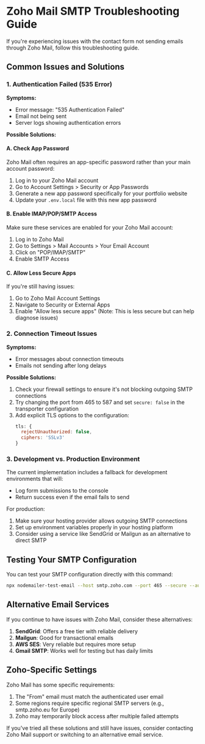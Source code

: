 # Zoho Mail SMTP Troubleshooting Guide

If you're experiencing issues with the contact form not sending emails through Zoho Mail, follow this troubleshooting guide.

## Common Issues and Solutions

### 1. Authentication Failed (535 Error)

**Symptoms:**
- Error message: "535 Authentication Failed"
- Email not being sent
- Server logs showing authentication errors

**Possible Solutions:**

#### A. Check App Password
Zoho Mail often requires an app-specific password rather than your main account password:

1. Log in to your Zoho Mail account
2. Go to Account Settings > Security or App Passwords
3. Generate a new app password specifically for your portfolio website
4. Update your `.env.local` file with this new app password

#### B. Enable IMAP/POP/SMTP Access
Make sure these services are enabled for your Zoho Mail account:

1. Log in to Zoho Mail
2. Go to Settings > Mail Accounts > Your Email Account
3. Click on "POP/IMAP/SMTP"
4. Enable SMTP Access

#### C. Allow Less Secure Apps
If you're still having issues:

1. Go to Zoho Mail Account Settings
2. Navigate to Security or External Apps
3. Enable "Allow less secure apps" (Note: This is less secure but can help diagnose issues)

### 2. Connection Timeout Issues

**Symptoms:**
- Error messages about connection timeouts
- Emails not sending after long delays

**Possible Solutions:**

1. Check your firewall settings to ensure it's not blocking outgoing SMTP connections
2. Try changing the port from 465 to 587 and set `secure: false` in the transporter configuration
3. Add explicit TLS options to the configuration:
   ```javascript
   tls: {
     rejectUnauthorized: false,
     ciphers: 'SSLv3'
   }
   ```

### 3. Development vs. Production Environment

The current implementation includes a fallback for development environments that will:
- Log form submissions to the console
- Return success even if the email fails to send

For production:
1. Make sure your hosting provider allows outgoing SMTP connections
2. Set up environment variables properly in your hosting platform
3. Consider using a service like SendGrid or Mailgun as an alternative to direct SMTP

## Testing Your SMTP Configuration

You can test your SMTP configuration directly with this command:

```bash
npx nodemailer-test-email --host smtp.zoho.com --port 465 --secure --auth.user your-email@domain.com --auth.pass "your-app-password"
```

## Alternative Email Services

If you continue to have issues with Zoho Mail, consider these alternatives:

1. **SendGrid**: Offers a free tier with reliable delivery
2. **Mailgun**: Good for transactional emails
3. **AWS SES**: Very reliable but requires more setup
4. **Gmail SMTP**: Works well for testing but has daily limits

## Zoho-Specific Settings

Zoho Mail has some specific requirements:

1. The "From" email must match the authenticated user email
2. Some regions require specific regional SMTP servers (e.g., smtp.zoho.eu for Europe)
3. Zoho may temporarily block access after multiple failed attempts

If you've tried all these solutions and still have issues, consider contacting Zoho Mail support or switching to an alternative email service. 